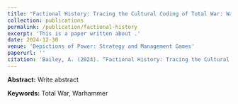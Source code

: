 ```yaml
---
title: "Factional History: Tracing the Cultural Coding of Total War: Warhammer 3’s “Immortal Empires” Map"
collection: publications
permalink: /publication/factional-history
excerpt: 'This is a paper written about .'
date: 2024-12-30
venue: 'Depictions of Power: Strategy and Management Games'
paperurl: ''
citation: 'Bailey, A. (2024). “Factional History: Tracing the Cultural Coding of Total War: Warhammer 3’s “Immortal Empires” Map.” In Depictions of Power: Strategy and Management Games, edited by Simon Dor, Bloomsbury'
---
```


<b>Abstract:</b> Write abstract 

<b>Keywords:</b> Total War, Warhammer
